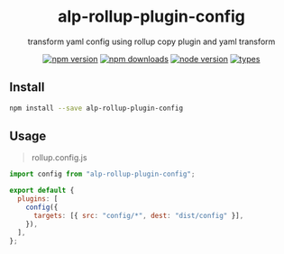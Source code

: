 <h1 align="center">
  alp-rollup-plugin-config
</h1>

<p align="center">
  transform yaml config using rollup copy plugin and yaml transform
</p>

<p align="center">
  <a href="https://npmjs.org/package/alp-rollup-plugin-config"><img src="https://img.shields.io/npm/v/alp-rollup-plugin-config.svg?style=flat-square" alt="npm version"></a>
  <a href="https://npmjs.org/package/alp-rollup-plugin-config"><img src="https://img.shields.io/npm/dw/alp-rollup-plugin-config.svg?style=flat-square" alt="npm downloads"></a>
  <a href="https://npmjs.org/package/alp-rollup-plugin-config"><img src="https://img.shields.io/node/v/alp-rollup-plugin-config.svg?style=flat-square" alt="node version"></a>
  <a href="https://npmjs.org/package/alp-rollup-plugin-config"><img src="https://img.shields.io/npm/types/alp-rollup-plugin-config.svg?style=flat-square" alt="types"></a>
</p>

## Install

```bash
npm install --save alp-rollup-plugin-config
```

## Usage

> rollup.config.js

```js
import config from "alp-rollup-plugin-config";

export default {
  plugins: [
    config({
      targets: [{ src: "config/*", dest: "dist/config" }],
    }),
  ],
};
```
